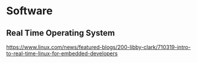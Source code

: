 # Software

## Real Time Operating System

https://www.linux.com/news/featured-blogs/200-libby-clark/710319-intro-to-real-time-linux-for-embedded-developers
